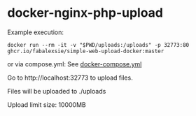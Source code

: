 # docker-nginx-php-upload

Example execution:

```
docker run --rm -it -v "$PWD/uploads:/uploads" -p 32773:80 ghcr.io/fabalexsie/simple-web-upload-docker:master
```

or via compose.yml: See [docker-compose.yml](docker-compose.yml)

Go to http://localhost:32773 to upload files.

Files will be uploaded to ./uploads

Upload limit size: 10000MB
